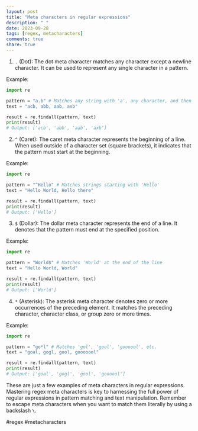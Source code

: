 ```yaml
---
layout: post
title: "Meta characters in regular expressions"
description: " "
date: 2023-09-28
tags: [regex, metacharacters]
comments: true
share: true
---
```


1. `.` (Dot): The dot meta character matches any character except a newline character. It can be used to represent any single character in a pattern.

Example: 
```python
import re

pattern = "a.b" # Matches any string with 'a', any character, and then 'b'
text = "acb, abb, aab, axb"

result = re.findall(pattern, text)
print(result) 
# Output: ['acb', 'abb', 'aab', 'axb']
```

2. `^` (Caret): The caret meta character represents the beginning of a line. When used outside of a character set (square brackets), it indicates that the pattern must start at the beginning.

Example:
```python
import re

pattern = "^Hello" # Matches strings starting with 'Hello'
text = "Hello World, Hello there"

result = re.findall(pattern, text)
print(result) 
# Output: ['Hello']
```

3. `$` (Dollar): The dollar meta character represents the end of a line. It denotes that the pattern must end at the specified position.

Example:
```python
import re

pattern = "World$" # Matches 'World' at the end of the line
text = "Hello World, World"

result = re.findall(pattern, text)
print(result) 
# Output: ['World']
```

4. `*` (Asterisk): The asterisk meta character denotes zero or more occurrences of the preceding element. It matches the preceding character, character class, or group zero or more times.

Example:
```python
import re

pattern = "go*l" # Matches 'gol', 'gool', 'goooool', etc.
text = "goal, gogl, gool, gooooool"

result = re.findall(pattern, text)
print(result) 
# Output: ['goal', 'gogl', 'gool', 'goooool']
```

These are just a few examples of meta characters in regular expressions. Mastering regex meta characters is key to harnessing the full power of regular expressions in pattern matching and text manipulation. Remember to escape meta characters when you want to match them literally by using a backslash `\`. 

#regex #metacharacters